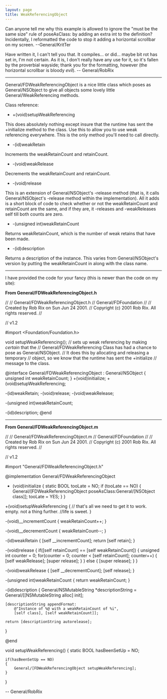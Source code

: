 ```yaml
---
layout: page
title: WeakReferencingObject
---
```


<insert>Can anyone tell me why this example is allowed to ignore the "must be the same size" rule of poseAsClass: by adding an extra int to the definition? Incidentally, I reformatted the code to stop it adding a horizontal scrollbar on my screen. --General/KritTer </insert>

Have written it, I can't tell you that. It compiles... or did... maybe bit rot has set in, I'm not certain. As it is, I don't really have any use for it, so it's fallen by the proverbial wayside; thank you for the formatting, however (the horizontal scrollbar is bloody *evil*). -- General/RobRix

----

General/FDWeakReferencingObject is a nice little class which poses as General/NSObject to give all objects some lovely little General/WeakReferencing methods.

Class reference:

* +(void)setupWeakReferencing

This does absolutely nothing except insure that the runtime has sent the +initialize method to the class. Use this to allow you to use weak referencing everywhere. This is the only method you'll need to call directly. 
* -(id)weakRetain

Increments the weakRetainCount and retainCount.
* -(void)weakRelease

Decrements the weakRetainCount and retainCount.
* -(void)release

This is an extension of General/NSObject's -release method (that is, it calls General/NSObject's -release method within the implementation). All it adds is a short block of code to check whether or not the weakRetainCount and retainCount are the same, and if they are, it -releases and -weakReleases self till both counts are zero.
* -(unsigned int)weakRetainCount

Returns weakRetainCount, which is the number of weak retains that have been made.
* -(id)description

Returns a description of the instance. This varies from General/NSObject's version by putting the weakRetainCount in along with the class name.


----

I have provided the code for your fancy (this is newer than the code on my site):

**From General/FDWeakReferencingObject.h**

    
//
//  General/FDWeakReferencingObject.h
//  General/FDFoundation
//
//  Created by Rob Rix on Sun Jun 24 2001.
//  Copyright (c) 2001 Rob Rix. All rights reserved.
//

//	v1.2

#import <Foundation/Foundation.h>

void setupWeakReferencing();
// sets up weak referencing by making _certain_ that the
// General/FDWeakReferencing Class has had a chance to pose as General/NSObject.
// It does this by allocating and releasing a temporary
// object, so we know that the runtime has sent the +initialize
// message to the class.

@interface General/FDWeakReferencingObject : General/NSObject
{
	unsigned int weakRetainCount;
}
+(void)initialize;
+(void)setupWeakReferencing;

-(id)weakRetain;
-(void)release;
-(void)weakRelease;

-(unsigned int)weakRetainCount;

-(id)description;
@end


----

**From General/FDWeakReferencingObject.m**

    
//
//  General/FDWeakReferencingObject.m
//  General/FDFoundation
//
//  Created by Rob Rix on Sun Jun 24 2001.
//  Copyright (c) 2001 Rob Rix. All rights reserved.
//

//	v1.2

#import "General/FDWeakReferencingObject.h"

@implementation General/FDWeakReferencingObject

+ (void)initialize
{
	static BOOL tooLate = NO;
	if (tooLate == NO)
	{
		General/[FDWeakReferencingObject poseAsClass:General/[NSObject class]];
		tooLate = YES;
	}
}

+(void)setupWeakReferencing
{
	// that's all we need to get it to work. empty. not a thing further.
    //life is sweet.
}

-(void)__incrementCount
{
	weakRetainCount++;
}

-(void)__decrementCount
{
	weakRetainCount--;
}

-(id)weakRetain
{
	[self __incrementCount];
	return [self retain];
}

-(void)release
{
	if([self retainCount] == [self weakRetainCount])
	{
		unsigned int counter = 0;
		for(counter = 0; counter < [self retainCount]; counter++)
		{
			[self weakRelease];
			[super release];
		}
	}
	else
	{
		[super release];
	}
}

-(void)weakRelease
{
	[self __decrementCount];
	[self release];
}

-(unsigned int)weakRetainCount
{
	return weakRetainCount;
}

-(id)description
{
	General/NSMutableString *descriptionString = General/[[NSMutableString alloc] init];
	
	[descriptionString appendFormat:
        @"Instance of %@ with a weakRetainCount of %i",
        [self class], [self weakRetainCount]];

	return [descriptionString autorelease];
}

@end

void setupWeakReferencing()
{
	static BOOL hasBeenSetUp = NO;
	
	if(hasBeenSetUp == NO)
	{
		General/[FDWeakReferencingObject setupWeakReferencing];
	}
}


-- General/RobRix
